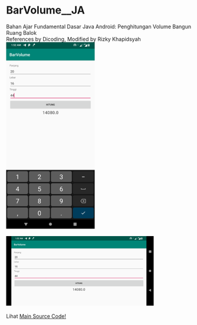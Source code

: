 # BarVolume__JA
Bahan Ajar Fundamental Dasar Java Android: Penghitungan Volume Bangun Ruang Balok<br>
References by Dicoding, Modified by Rizky Khapidsyah<br>
<img src="https://github.com/RizkyKhapidsyah/BarVolume__JA/blob/master/(results)/Screenshot_20190905-015236.png" width=240px length=320px><br><br>
<img src="https://github.com/RizkyKhapidsyah/BarVolume__JA/blob/master/(results)/Screenshot_20190905-015245.png" length=320px width=400px><br><br>
Lihat <a href="https://github.com/RizkyKhapidsyah/BarVolume__JA/blob/master/app/src/main/java/com/rizkykhapidsyah/picodiploma/barvolume/MainActivity.java">Main Source Code!</a>
